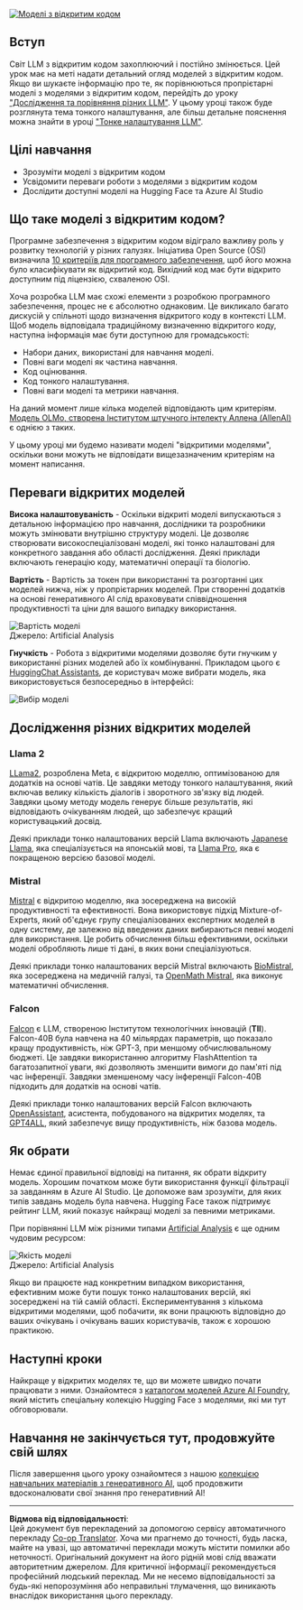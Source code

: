 <!--
CO_OP_TRANSLATOR_METADATA:
{
  "original_hash": "a2a83aac52158c23161046cbd13faa2b",
  "translation_date": "2025-10-18T02:20:30+00:00",
  "source_file": "16-open-source-models/README.md",
  "language_code": "uk"
}
-->
[![Моделі з відкритим кодом](../../../translated_images/16-lesson-banner.6b56555e8404fda1716382db4832cecbe616ccd764de381f0af6cfd694d05f74.uk.png)](https://youtu.be/CuICgfuHFSg?si=x8SpFRUsIxM9dohN)

## Вступ

Світ LLM з відкритим кодом захоплюючий і постійно змінюється. Цей урок має на меті надати детальний огляд моделей з відкритим кодом. Якщо ви шукаєте інформацію про те, як порівнюються пропрієтарні моделі з моделями з відкритим кодом, перейдіть до уроку ["Дослідження та порівняння різних LLM"](../02-exploring-and-comparing-different-llms/README.md?WT.mc_id=academic-105485-koreyst). У цьому уроці також буде розглянута тема тонкого налаштування, але більш детальне пояснення можна знайти в уроці ["Тонке налаштування LLM"](../18-fine-tuning/README.md?WT.mc_id=academic-105485-koreyst).

## Цілі навчання

- Зрозуміти моделі з відкритим кодом
- Усвідомити переваги роботи з моделями з відкритим кодом
- Дослідити доступні моделі на Hugging Face та Azure AI Studio

## Що таке моделі з відкритим кодом?

Програмне забезпечення з відкритим кодом відіграло важливу роль у розвитку технологій у різних галузях. Ініціатива Open Source (OSI) визначила [10 критеріїв для програмного забезпечення](https://web.archive.org/web/20241126001143/https://opensource.org/osd?WT.mc_id=academic-105485-koreyst), щоб його можна було класифікувати як відкритий код. Вихідний код має бути відкрито доступним під ліцензією, схваленою OSI.

Хоча розробка LLM має схожі елементи з розробкою програмного забезпечення, процес не є абсолютно однаковим. Це викликало багато дискусій у спільноті щодо визначення відкритого коду в контексті LLM. Щоб модель відповідала традиційному визначенню відкритого коду, наступна інформація має бути доступною для громадськості:

- Набори даних, використані для навчання моделі.
- Повні ваги моделі як частина навчання.
- Код оцінювання.
- Код тонкого налаштування.
- Повні ваги моделі та метрики навчання.

На даний момент лише кілька моделей відповідають цим критеріям. [Модель OLMo, створена Інститутом штучного інтелекту Аллена (AllenAI)](https://huggingface.co/allenai/OLMo-7B?WT.mc_id=academic-105485-koreyst) є однією з таких.

У цьому уроці ми будемо називати моделі "відкритими моделями", оскільки вони можуть не відповідати вищезазначеним критеріям на момент написання.

## Переваги відкритих моделей

**Висока налаштовуваність** - Оскільки відкриті моделі випускаються з детальною інформацією про навчання, дослідники та розробники можуть змінювати внутрішню структуру моделі. Це дозволяє створювати високоспеціалізовані моделі, які тонко налаштовані для конкретного завдання або області дослідження. Деякі приклади включають генерацію коду, математичні операції та біологію.

**Вартість** - Вартість за токен при використанні та розгортанні цих моделей нижча, ніж у пропрієтарних моделей. При створенні додатків на основі генеративного AI слід враховувати співвідношення продуктивності та ціни для вашого випадку використання.

![Вартість моделі](../../../translated_images/model-price.3f5a3e4d32ae00b465325159e1f4ebe7b5861e95117518c6bfc37fe842950687.uk.png)  
Джерело: Artificial Analysis

**Гнучкість** - Робота з відкритими моделями дозволяє бути гнучким у використанні різних моделей або їх комбінуванні. Прикладом цього є [HuggingChat Assistants](https://huggingface.co/chat?WT.mc_id=academic-105485-koreyst), де користувач може вибрати модель, яка використовується безпосередньо в інтерфейсі:

![Вибір моделі](../../../translated_images/choose-model.f095d15bbac922141591fd4fac586dc8d25e69b42abf305d441b84c238e293f2.uk.png)

## Дослідження різних відкритих моделей

### Llama 2

[LLama2](https://huggingface.co/meta-llama?WT.mc_id=academic-105485-koreyst), розроблена Meta, є відкритою моделлю, оптимізованою для додатків на основі чатів. Це завдяки методу тонкого налаштування, який включав велику кількість діалогів і зворотного зв'язку від людей. Завдяки цьому методу модель генерує більше результатів, які відповідають очікуванням людей, що забезпечує кращий користувацький досвід.

Деякі приклади тонко налаштованих версій Llama включають [Japanese Llama](https://huggingface.co/elyza/ELYZA-japanese-Llama-2-7b?WT.mc_id=academic-105485-koreyst), яка спеціалізується на японській мові, та [Llama Pro](https://huggingface.co/TencentARC/LLaMA-Pro-8B?WT.mc_id=academic-105485-koreyst), яка є покращеною версією базової моделі.

### Mistral

[Mistral](https://huggingface.co/mistralai?WT.mc_id=academic-105485-koreyst) є відкритою моделлю, яка зосереджена на високій продуктивності та ефективності. Вона використовує підхід Mixture-of-Experts, який об'єднує групу спеціалізованих експертних моделей в одну систему, де залежно від введених даних вибираються певні моделі для використання. Це робить обчислення більш ефективними, оскільки моделі обробляють лише ті дані, в яких вони спеціалізуються.

Деякі приклади тонко налаштованих версій Mistral включають [BioMistral](https://huggingface.co/BioMistral/BioMistral-7B?text=Mon+nom+est+Thomas+et+mon+principal?WT.mc_id=academic-105485-koreyst), яка зосереджена на медичній галузі, та [OpenMath Mistral](https://huggingface.co/nvidia/OpenMath-Mistral-7B-v0.1-hf?WT.mc_id=academic-105485-koreyst), яка виконує математичні обчислення.

### Falcon

[Falcon](https://huggingface.co/tiiuae?WT.mc_id=academic-105485-koreyst) є LLM, створеною Інститутом технологічних інновацій (**TII**). Falcon-40B була навчена на 40 мільярдах параметрів, що показало кращу продуктивність, ніж GPT-3, при меншому обчислювальному бюджеті. Це завдяки використанню алгоритму FlashAttention та багатозапитної уваги, які дозволяють зменшити вимоги до пам'яті під час інференції. Завдяки зменшеному часу інференції Falcon-40B підходить для додатків на основі чатів.

Деякі приклади тонко налаштованих версій Falcon включають [OpenAssistant](https://huggingface.co/OpenAssistant/falcon-40b-sft-top1-560?WT.mc_id=academic-105485-koreyst), асистента, побудованого на відкритих моделях, та [GPT4ALL](https://huggingface.co/nomic-ai/gpt4all-falcon?WT.mc_id=academic-105485-koreyst), який забезпечує вищу продуктивність, ніж базова модель.

## Як обрати

Немає єдиної правильної відповіді на питання, як обрати відкриту модель. Хорошим початком може бути використання функції фільтрації за завданням в Azure AI Studio. Це допоможе вам зрозуміти, для яких типів завдань модель була навчена. Hugging Face також підтримує рейтинг LLM, який показує найкращі моделі за певними метриками.

При порівнянні LLM між різними типами [Artificial Analysis](https://artificialanalysis.ai/?WT.mc_id=academic-105485-koreyst) є ще одним чудовим ресурсом:

![Якість моделі](../../../translated_images/model-quality.aaae1c22e00f7ee1cd9dc186c611ac6ca6627eabd19e5364dce9e216d25ae8a5.uk.png)  
Джерело: Artificial Analysis

Якщо ви працюєте над конкретним випадком використання, ефективним може бути пошук тонко налаштованих версій, які зосереджені на тій самій області. Експериментування з кількома відкритими моделями, щоб побачити, як вони працюють відповідно до ваших очікувань і очікувань ваших користувачів, також є хорошою практикою.

## Наступні кроки

Найкраще у відкритих моделях те, що ви можете швидко почати працювати з ними. Ознайомтеся з [каталогом моделей Azure AI Foundry](https://ai.azure.com?WT.mc_id=academic-105485-koreyst), який містить спеціальну колекцію Hugging Face з моделями, які ми тут обговорювали.

## Навчання не закінчується тут, продовжуйте свій шлях

Після завершення цього уроку ознайомтеся з нашою [колекцією навчальних матеріалів з генеративного AI](https://aka.ms/genai-collection?WT.mc_id=academic-105485-koreyst), щоб продовжити вдосконалювати свої знання про генеративний AI!

---

**Відмова від відповідальності**:  
Цей документ був перекладений за допомогою сервісу автоматичного перекладу [Co-op Translator](https://github.com/Azure/co-op-translator). Хоча ми прагнемо до точності, будь ласка, майте на увазі, що автоматичні переклади можуть містити помилки або неточності. Оригінальний документ на його рідній мові слід вважати авторитетним джерелом. Для критичної інформації рекомендується професійний людський переклад. Ми не несемо відповідальності за будь-які непорозуміння або неправильні тлумачення, що виникають внаслідок використання цього перекладу.